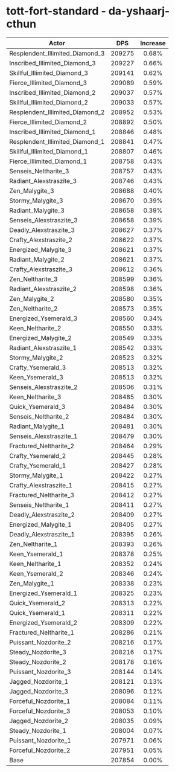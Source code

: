 # tott-fort-standard - da-yshaarj-cthun
| Actor | DPS | Increase |
|---|:---:|:---:|
|Resplendent_Illimited_Diamond_3|209275|0.68%|
|Inscribed_Illimited_Diamond_3|209227|0.66%|
|Skillful_Illimited_Diamond_3|209141|0.62%|
|Fierce_Illimited_Diamond_3|209089|0.59%|
|Inscribed_Illimited_Diamond_2|209037|0.57%|
|Skillful_Illimited_Diamond_2|209033|0.57%|
|Resplendent_Illimited_Diamond_2|208952|0.53%|
|Fierce_Illimited_Diamond_2|208892|0.50%|
|Inscribed_Illimited_Diamond_1|208846|0.48%|
|Resplendent_Illimited_Diamond_1|208841|0.47%|
|Skillful_Illimited_Diamond_1|208807|0.46%|
|Fierce_Illimited_Diamond_1|208758|0.43%|
|Senseis_Neltharite_3|208757|0.43%|
|Radiant_Alexstraszite_3|208746|0.43%|
|Zen_Malygite_3|208688|0.40%|
|Stormy_Malygite_3|208670|0.39%|
|Radiant_Malygite_3|208658|0.39%|
|Senseis_Alexstraszite_3|208658|0.39%|
|Deadly_Alexstraszite_3|208627|0.37%|
|Crafty_Alexstraszite_2|208622|0.37%|
|Energized_Malygite_3|208621|0.37%|
|Radiant_Malygite_2|208621|0.37%|
|Crafty_Alexstraszite_3|208612|0.36%|
|Zen_Neltharite_3|208599|0.36%|
|Radiant_Alexstraszite_2|208598|0.36%|
|Zen_Malygite_2|208580|0.35%|
|Zen_Neltharite_2|208573|0.35%|
|Energized_Ysemerald_3|208560|0.34%|
|Keen_Neltharite_2|208550|0.33%|
|Energized_Malygite_2|208549|0.33%|
|Radiant_Alexstraszite_1|208542|0.33%|
|Stormy_Malygite_2|208523|0.32%|
|Crafty_Ysemerald_3|208513|0.32%|
|Keen_Ysemerald_3|208513|0.32%|
|Senseis_Alexstraszite_2|208506|0.31%|
|Keen_Neltharite_3|208485|0.30%|
|Quick_Ysemerald_3|208484|0.30%|
|Senseis_Neltharite_2|208484|0.30%|
|Radiant_Malygite_1|208481|0.30%|
|Senseis_Alexstraszite_1|208479|0.30%|
|Fractured_Neltharite_2|208464|0.29%|
|Crafty_Ysemerald_2|208445|0.28%|
|Crafty_Ysemerald_1|208427|0.28%|
|Stormy_Malygite_1|208422|0.27%|
|Crafty_Alexstraszite_1|208415|0.27%|
|Fractured_Neltharite_3|208412|0.27%|
|Senseis_Neltharite_1|208411|0.27%|
|Deadly_Alexstraszite_2|208409|0.27%|
|Energized_Malygite_1|208405|0.27%|
|Deadly_Alexstraszite_1|208395|0.26%|
|Zen_Neltharite_1|208393|0.26%|
|Keen_Ysemerald_1|208378|0.25%|
|Keen_Neltharite_1|208352|0.24%|
|Keen_Ysemerald_2|208346|0.24%|
|Zen_Malygite_1|208338|0.23%|
|Energized_Ysemerald_1|208325|0.23%|
|Quick_Ysemerald_2|208313|0.22%|
|Quick_Ysemerald_1|208311|0.22%|
|Energized_Ysemerald_2|208309|0.22%|
|Fractured_Neltharite_1|208286|0.21%|
|Puissant_Nozdorite_2|208216|0.17%|
|Steady_Nozdorite_3|208216|0.17%|
|Steady_Nozdorite_2|208178|0.16%|
|Puissant_Nozdorite_3|208144|0.14%|
|Jagged_Nozdorite_1|208121|0.13%|
|Jagged_Nozdorite_3|208096|0.12%|
|Forceful_Nozdorite_1|208084|0.11%|
|Forceful_Nozdorite_3|208053|0.10%|
|Jagged_Nozdorite_2|208035|0.09%|
|Steady_Nozdorite_1|208004|0.07%|
|Puissant_Nozdorite_1|207971|0.06%|
|Forceful_Nozdorite_2|207951|0.05%|
|Base|207854|0.00%|
